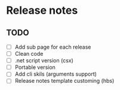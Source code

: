 ﻿# Release notes

## TODO

- [ ] Add sub page for each release
- [ ] Clean code
- [ ] .net script version (csx)
- [ ] Portable version
- [ ] Add cli skils (arguments support)
- [ ] Release notes template customing (hbs)